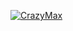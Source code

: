 [![](https://user-images.githubusercontent.com/1951866/87210382-d8a1f680-c304-11ea-80e3-38be71dce52b.gif "CrazyMax")](https://github.com/crazy-max)
